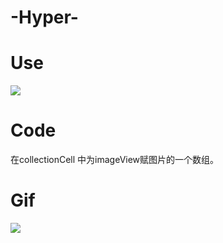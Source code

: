 # -Hyper-

# Use

![](http://oahmyhzk1.bkt.clouddn.com/image/pngheper.png)

# Code 

在collectionCell 中为imageView赋图片的一个数组。


# Gif 

![](http://oahmyhzk1.bkt.clouddn.com/image/gif/Hyper.gif)


